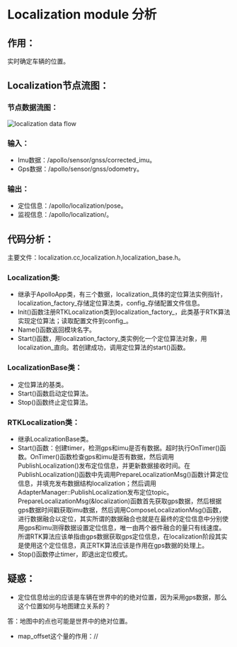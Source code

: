 # Localization module 分析
## 作用：
实时确定车辆的位置。

## Localization节点流图：
### 节点数据流图：
![localization data flow](images/localization_node_arch.bmp)
### 输入：
 * Imu数据：/apollo/sensor/gnss/corrected_imu。
 * Gps数据：/apollo/sensor/gnss/odometry。

### 输出：
 * 定位信息：/apollo/localization/pose。
 * 监视信息：/apollo/localization/。

## 代码分析：
主要文件：localization.cc,localization.h,localization_base.h。
### Localization类:
 * 继承于ApolloApp类，有三个数据，localization_具体的定位算法实例指针，localization_factory_存储定位算法类，config_存储配置文件信息。
 * Init()函数注册RTKLocalization类到localization_factory_，此类基于RTK算法实现定位算法；读取配置文件到config_。
 * Name()函数返回模块名字。
 * Start()函数，用localization_factory_类实例化一个定位算法对象，用localization_直向。若创建成功，调用定位算法的start()函数。

### LocalizationBase类：
 * 定位算法的基类。
 * Start()函数启动定位算法。
 * Stop()函数终止定位算法。

### RTKLocalization类：
 * 继承LocalizationBase类。
 * Start()函数：创建timer，检测gps和imu是否有数据。超时执行OnTimer()函数。OnTimer()函数检查gps和imu是否有数据，然后调用PublishLocalization()发布定位信息，并更新数据接收时间。在PublishLocalization()函数中先调用PrepareLocalizationMsg()函数计算定位信息，并填充发布数据结构localization；然后调用AdapterManager::PublishLocalization发布定位topic。PrepareLocalizationMsg(&localization)函数首先获取gps数据，然后根据gps数据时间戳获取imu数据，然后调用ComposeLocalizationMsg()函数，进行数据融合以定位，其实所谓的数据融合也就是在最终的定位信息中分别使用gps和imu测得数据设置定位信息，唯一由两个器件融合的量只有线速度。所谓RTK算法应该单指由gps数据获取gps定位信息，在localization阶段其实是使用这个定位信息，真正RTK算法应该是作用在gps数据的处理上。
 * Stop()函数停止timer，即退出定位模式。

## 疑惑：
* 定位信息给出的应该是车辆在世界中的的绝对位置，因为采用gps数据，那么这个位置如何与地图建立关系的？

 答：地图中的点也可能是世界中的绝对位置。

* map_offset这个量的作用：//
